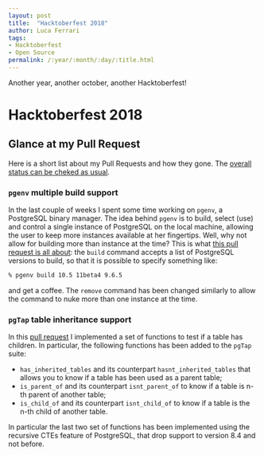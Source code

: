 ```yaml
---
layout: post
title:  "Hacktoberfest 2018"
author: Luca Ferrari
tags:
- Hacktoberfest
- Open Source
permalink: /:year/:month/:day/:title.html
---
```

Another year, another october, another Hacktoberfest!

# Hacktoberfest 2018

## Glance at my Pull Request

Here is a short list about my Pull Requests and how they gone. The [overall status can be cheked as usual](https://hacktoberfestchecker.herokuapp.com/?username=fluca1978).

### `pgenv` multiple build support

In the last couple of weeks I spent some time working on `pgenv`, a PostgreSQL binary manager.
The idea behind `pgenv` is to build, select (use) and control a single instance of PostgreSQL on the local machine, allowing the user to keep more instances available at her fingertips.
Well, why not allow for building more than instance at the time?
This is what [this pull request is all about](https://github.com/theory/pgenv/pull/17): the `build` command accepts a list of PostgreSQL versions to build, so that it is possible to specify something like:

```sh
% pgenv build 10.5 11beta4 9.6.5
```

and get a coffee.
The `remove` command has been changed similarly to allow the command to nuke more than one instance at the time.

### `pgTap` table inheritance support

In this [pull request](https://github.com/theory/pgtap/pull/177) I implemented a set of functions to test if a table has children. In particular, the following functions has been added to the `pgTap` suite:
- `has_inherited_tables` and its counterpart `hasnt_inherited_tables` that allows you to know if a table has been used as a parent table;
- `is_parent_of` and its counterpart `isnt_parent_of` to know if a table is n-th parent of another table;
- `is_child_of` and its counterpart `isnt_child_of` to know if a table is the n-th child of another table.

In particular the last two set of functions has been implemented using the recursive CTEs feature of PostgreSQL, that drop support to version 8.4 and not before.

